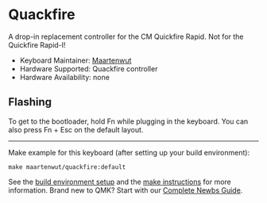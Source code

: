 # Quackfire

A drop-in replacement controller for the CM Quickfire Rapid. Not for the Quickfire Rapid-I!

* Keyboard Maintainer: [Maartenwut](https://github.com/Maartenwut)
* Hardware Supported: Quackfire controller
* Hardware Availability: none

## Flashing

To get to the bootloader, hold Fn while plugging in the keyboard. You can also press Fn + Esc on the default layout.

---

Make example for this keyboard (after setting up your build environment):

    make maartenwut/quackfire:default

See the [build environment setup](https://docs.qmk.fm/#/getting_started_build_tools) and the [make instructions](https://docs.qmk.fm/#/getting_started_make_guide) for more information. Brand new to QMK? Start with our [Complete Newbs Guide](https://docs.qmk.fm/#/newbs).

